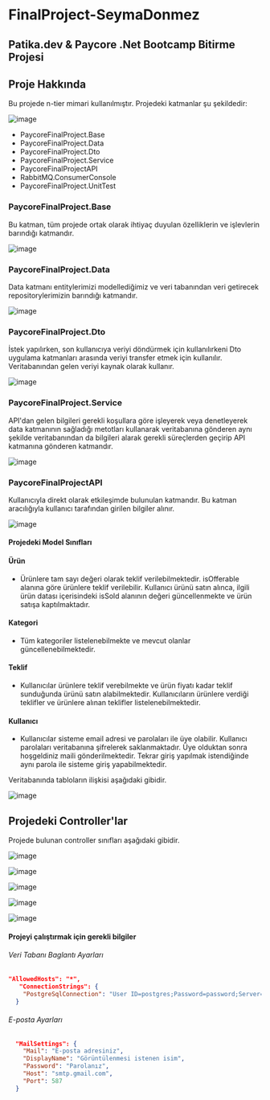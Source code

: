 # FinalProject-SeymaDonmez
##  Patika.dev & Paycore .Net Bootcamp Bitirme Projesi

## Proje Hakkında


Bu projede n-tier mimari kullanılmıştır. Projedeki katmanlar şu şekildedir:

![image](https://user-images.githubusercontent.com/77541232/191627828-f7ff60b6-823a-4a25-8afc-cbe761d8ce5b.png)

* PaycoreFinalProject.Base
* PaycoreFinalProject.Data
* PaycoreFinalProject.Dto
* PaycoreFinalProject.Service
* PaycoreFinalProjectAPI
* RabbitMQ.ConsumerConsole
* PaycoreFinalProject.UnitTest


### PaycoreFinalProject.Base
  Bu katman, tüm projede ortak olarak ihtiyaç duyulan özelliklerin ve işlevlerin barındığı katmandır. 

![image](https://user-images.githubusercontent.com/77541232/191629396-d92e9532-b330-4132-b6a8-d06a2cbbdc42.png)

### PaycoreFinalProject.Data

  Data katmanı entitylerimizi modellediğimiz ve veri tabanından veri getirecek repositorylerimizin barındığı katmandır.
  
![image](https://user-images.githubusercontent.com/77541232/191630009-ab3db11c-922c-48b0-90da-bfa12cf28092.png)

### PaycoreFinalProject.Dto
 İstek yapılırken, son kullanıcıya veriyi döndürmek için kullanılırkeni Dto uygulama katmanları arasında veriyi transfer etmek için kullanılır. Veritabanından gelen veriyi kaynak olarak kullanır.
 
![image](https://user-images.githubusercontent.com/77541232/191630057-08932d08-b63a-4b7e-b0d9-41e084b15c5d.png)


### PaycoreFinalProject.Service
 API'dan gelen bilgileri gerekli koşullara göre işleyerek veya denetleyerek data katmanının sağladığı metotları kullanarak veritabanına gönderen aynı şekilde veritabanından da bilgileri alarak gerekli süreçlerden geçirip API katmanına gönderen katmandır.
 
![image](https://user-images.githubusercontent.com/77541232/191630144-11fd8526-dba1-4599-b1de-3fa3e23f67e8.png)

### PaycoreFinalProjectAPI
Kullanıcıyla direkt olarak etkileşimde bulunulan katmandır. Bu katman aracılığıyla kullanıcı tarafından girilen bilgiler alınır. 
  
![image](https://user-images.githubusercontent.com/77541232/191630261-22d1e81b-f800-4845-83de-ef686cd61714.png)


#### Projedeki Model Sınıfları
#### Ürün 
* Ürünlere tam sayı değeri olarak teklif verilebilmektedir.  isOfferable alanına göre ürünlere teklif verilebilir. Kullanıcı ürünü satın alınca,
ilgili ürün datası içerisindeki isSold alanının değeri güncellenmekte ve ürün satışa kaptılmaktadır. 

#### Kategori
* Tüm kategoriler listelenebilmekte ve mevcut olanlar güncellenebilmektedir.

#### Teklif
* Kullanıcılar ürünlere teklif verebilmekte ve ürün fiyatı kadar teklif sunduğunda ürünü satın alabilmektedir. Kullanıcıların ürünlere verdiği teklifler ve ürünlere alınan teklifler listelenebilmektedir.

#### Kullanıcı

* Kullanıcılar sisteme email adresi ve parolaları ile üye olabilir. Kullanıcı parolaları veritabanına şifrelerek saklanmaktadır. Üye olduktan sonra hoşgeldiniz maili gönderilmektedir. Tekrar giriş yapılmak istendiğinde aynı parola ile sisteme giriş yapabilmektedir.  

Veritabanında tabloların ilişkisi aşağıdaki gibidir. 

![image](https://user-images.githubusercontent.com/77541232/191697722-e0fbb497-4117-46ad-85c2-06f7d6c5da7a.png)



## Projedeki Controller'lar

Projede bulunan controller sınıfları aşağıdaki gibidir. 

![image](https://user-images.githubusercontent.com/77541232/191636327-a4c2a91f-2afd-43ae-9566-3e049a59126e.png)

![image](https://user-images.githubusercontent.com/77541232/191636363-b982e3f4-30f9-46fd-a8b9-b3ce575f86a7.png)

![image](https://user-images.githubusercontent.com/77541232/191636383-2b4cc407-ec9a-4929-b6f9-fccc132e7786.png)

![image](https://user-images.githubusercontent.com/77541232/191636417-a22e0e81-ee50-40aa-a6bb-be67d024f331.png)

![image](https://user-images.githubusercontent.com/77541232/191636479-8dd022b9-b067-4ba5-86a8-e80f03774aef.png)



#### Projeyi çalıştırmak için gerekli bilgiler

###### Veri Tabanı Baglantı Ayarları
```json
"AllowedHosts": "*",
   "ConnectionStrings": {
    "PostgreSqlConnection": "User ID=postgres;Password=password;Server=server;Port=5432;Database=PaycoreFinalProjectDb;Integrated Security=true;Pooling=true;timeout=300;"
  }
```

###### E-posta Ayarları
```json
  "MailSettings": {
    "Mail": "E-posta adresiniz",
    "DisplayName": "Görüntülenmesi istenen isim",
    "Password": "Parolanız",
    "Host": "smtp.gmail.com",
    "Port": 587
  }
```
